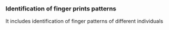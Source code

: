 ### Identification of finger prints patterns

It includes identification of finger patterns of different individuals
